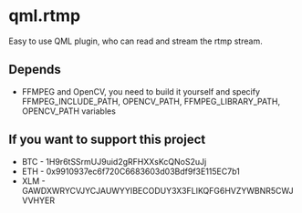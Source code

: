 qml.rtmp
========

Easy to use QML plugin, who can read and stream the rtmp stream.

## Depends
* FFMPEG and OpenCV, you need to build it yourself and specify FFMPEG_INCLUDE_PATH, OPENCV_PATH, FFMPEG_LIBRARY_PATH, OPENCV_PATH variables

## If you want to support this project

* BTC - 1H9r6tSSrmUJ9uid2gRFHXXsKcQNoS2uJj
* ETH - 0x9910937ec6f720C6683603d03Bdf9f3E115EC7b1
* XLM - GAWDXWRYCVJYCJAUWYYIBECODUY3X3FLIKQFG6HVZYWBNR5CWJVVHYER
